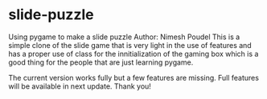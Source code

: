 # slide-puzzle
Using pygame to make a slide puzzle
Author: Nimesh Poudel
This is a simple clone of the slide game that is very light in the use of features and has a proper use of 
class for the innitialization of the gaming box which is a good thing for the people that are just learning pygame.

The current version works fully but a few features are missing.
Full features will be available in next update.
Thank you!
